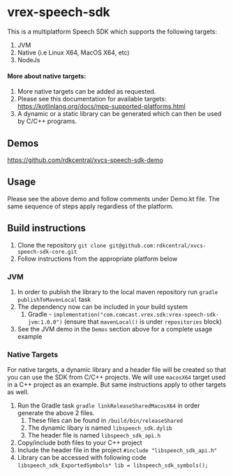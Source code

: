 # vrex-speech-sdk

This is a multiplatform Speech SDK which supports the following targets:
1. JVM
1. Native (i.e Linux X64, MacOS X64, etc)
1. NodeJs

#### More about native targets:
1. More native targets can be added as requested.
1. Please see this documentation for available targets: https://kotlinlang.org/docs/mpp-supported-platforms.html
1. A dynamic or a static library can be generated which can then be used by C/C++ programs.

## Demos
https://github.com/rdkcentral/xvcs-speech-sdk-demo

## Usage
Please see the above demo and follow comments under Demo.kt file. The same sequence of steps apply regardless of the platform.

## Build instructions

1. Clone the repository `git clone git@github.com:rdkcentral/xvcs-speech-sdk-core.git`
1. Follow instructions from the appropriate platform below

### JVM
1. In order to publish the library to the local maven repository run `gradle publishToMavenLocal` task
1. The dependency now can be included in your build system
    1. Gradle - `implementation("com.comcast.vrex.sdk:vrex-speech-sdk-jvm:1.0.0")`
       (ensure that `mavenLocal()` is under `repositories` block)
1. See the JVM demo in the `Demos` section above for a complete usage example

### Native Targets

For native targets, a dynamic library and a header file will be created so that you can use the SDK from C/C++ projects.
We will use `macosX64` target used in a C++ project as an example. But same instructions apply to other targets as well.

1. Run the Gradle task `gradle linkReleaseSharedMacosX64` in order generate the above 2 files.
    1. These files can be found in `/build/bin/releaseShared`
    1. The dynamic libary is named `libspeech_sdk.dylib`
    1. The header file is named `libspeech_sdk_api.h`
1. Copy/include both files to your C++ project
1. Include the header file in the project `#include "libspeech_sdk_api.h"`
1. Library can be accessed with following code `libspeech_sdk_ExportedSymbols* lib = libspeech_sdk_symbols();`


